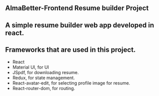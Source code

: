 ## AlmaBetter-Frontend Resume builder Project

## A simple resume builder web app developed in react.


## Frameworks that are used in this project.
  - React
  - Material UI, for UI  
  - JSpdf, for downloading resume. 
  - Redux, for state management.  
  - React-avatar-edit, for selecting profile image for resume.
  - React-router-dom, for routing.
 
 


